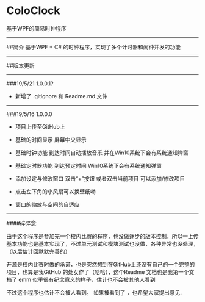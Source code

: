ColoClock
===============================


基于WPF的简易时钟程序

---------------------------------------

##简介
基于WPF + C# 的时钟程序，实现了多个计时器和闹钟并发的功能

---------------------------------------

##版本更新

---------------------------------------

###19/5/21 1.0.0.1?

*  新增了  .gitignore 和 Readme.md 文件

---------------------------------------

###19/5/16 1.0.0.0
*  项目上传至GitHub上

*  基础的时间显示 屏幕中央显示

*  基础时钟功能 到达时间自动播放音乐 并在Win10系统下会有系统通知弹窗

*  基础定时器功能 到达预定时间 Win10系统下会有系统通知弹窗

*  添加设定与修改窗口 双击“+”按钮 或者双击当前项目 可以添加/修改项目

*  点击左下角的小风扇可以换壁纸呦

*  窗口的缩放与空间的自适应
---------------------------------------

####碎碎念:

由于这个程序是参加完一个校内比赛的程序，也没做逐步的版本控制，所以一上传基本功能也是基本实现了，不过单元测试和模块测试也没做，各种异常也没处理，（以后估计回默默完善的）

开源是校内比赛时做的承诺，也是突然想到在GitHub上还没有自己的一个完整的项目，也算是我GitHub 的处女作了（哈哈），这个Readme 文档也是我第一个文档了 emm 似乎很有纪念意义的样子，估计也不会被其他人看到

不过这个程序也估计不会被人看到。 如果被看到了 ，也希望大家提出意见.
